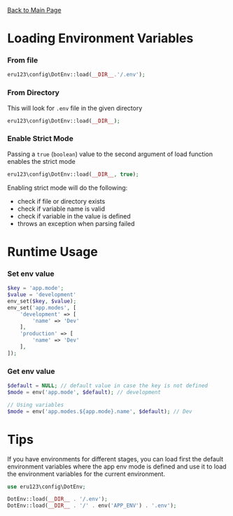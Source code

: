[Back to Main Page](../README.md)

# Loading Environment Variables
### From file
```php
eru123\config\DotEnv::load(__DIR__.'/.env');
```
### From Directory
This will look for `.env` file in the given directory
```php
eru123\config\DotEnv::load(__DIR__);
```
### Enable Strict Mode
Passing a `true` (`boolean`) value to the second argument of load function enables the strict mode
```php
eru123\config\DotEnv::load(__DIR__, true);
```

Enabling strict mode will do the following:
 - check if file or directory exists
 - check if variable name is valid
 - check if variable in the value is defined
 - throws an exception when parsing failed

# Runtime Usage
### Set env value
```php
$key = 'app.mode';
$value = 'development'
env_set($key, $value);
env_set('app.modes', [
    'development' => [
        'name' => 'Dev'
    ],
    'production' => [
        'name' => 'Dev'
    ],
]);
```
### Get env value
```php
$default = NULL; // default value in case the key is not defined
$mode = env('app.mode', $default); // development

// Using variables
$mode = env('app.modes.${app.mode}.name', $default); // Dev
```
# Tips
If you have environments for different stages, you can load first the default environment variables where the app env mode is defined and use it to load the environment variables for the current environment.

```php
use eru123\config\DotEnv;

DotEnv::load(__DIR__ . '/.env');
DotEnv::load(__DIR__ . '/' . env('APP_ENV') . '.env');
```